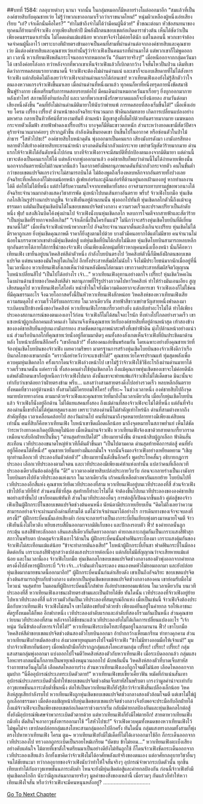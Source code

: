##บทที่ 1584: กลอุบายต่างๆ นานา
จากนั้น ในกลุ่มหมอกก็มีหลายร่างโผล่ออกมาอีก
“สมแล้วที่เป็นองค์ชายสิบกับคุณชายเว่ย ไม่รู้ว่าพวกเขาออกมาเร็วกว่าเราขนาดไหน!”
หนุ่มผิวเหลืองผู้หนึ่งเอ่ยเสียงเรียบ
“เอ๋? เจ้าเด็กนั่นคือใคร?”
“ทำไมข้าถึงจำไม่ได้ว่ามีคนผู้นี้ด้วย!”
ชั่วขณะต่อมา หัวข้อสนทนาของทุกคนก็ย้ายมาที่จ้าวเฟิง
อายุเพียงสิบห้าปี มีพลังฝึกตนขอบเขตก่อเกิดดาราช่วงต้น เห็นได้ชัดว่าเป็นเพียงคนธรรมดาเท่านั้น ไม่โดดเด่นแม้แต่น้อย พวกเขาจึงจำไม่ค่อยได้นัก
แต่ในตอนนี้ พวกเขาจำต้องจดจำคนผู้นี้เอาไว้ เพราะบางทีฝ่ายตรงข้ามอาจเป็นคนที่สามที่ผ่านด่านต่อจากองค์ชายสิบและคุณชายเว่ย
มีแต่องค์ชายสิบและคุณชายเว่ยเท่านั้นรู้ว่าจ้าวเฟิงเป็นคนแรกที่ผ่านมาได้ แต่พวกเขาก็ไม่พูดออกมา
เวลานี้ หวาเทียนเฟิงพลันกระโจนออกจากหมอกควัน
“อันตรายจริงๆ!”
เมื่อหนีออกจากกลุ่มควันมาได้ เขาถึงค่อยโล่งอก
ทว่าหลังจากที่พวกเขาเห็นจ้าวเฟิงแล้วก็เบิกตากว้าง ใจสั่นไหวปั่นป่วน
เดิมทีเขาคิดว่าการทดสอบแรกยากขนาดนี้ จ้าวเฟิงจะต้องไม่ผ่านด่านแน่ และเขาก็จะแอบเสียดายที่ไม่ได้สังหารจ้าวเฟิง
แต่กลับคิดไม่ถึงเลยว่าจ้าวเฟิงจะผ่านด่านแรกได้ก่อนเขา!
หวาเทียนเฟิงเองยังไม่รู้สึกตัวว่าใจตนเองหวาดเกรงจ้าวเฟิงขึ้นมาเลย
เมื่อผ่านด่านที่หนึ่งมาแล้ว ทุกคนก็หาที่หนึ่งทรุดกายนั่งขัดสมาธิ ฟื้นฟูร่างกาย เพื่อเตรียมรับการทดสอบรอบต่อไป
มีคนเดินผ่านหมอกควันมาเรื่อยๆ ยิ่งบุกออกมาภายหลังเท่าไหร่ สภาพก็ยิ่งย่ำแย่ลงไป และเวลาที่พวกเขานั่งรักษาบาดแผลก็จะยิ่งน้อยลง
สามวันต่อมา เสียงหนึ่งดังขึ้น “คนที่ยังไม่ผ่านด่านมิติมายาให้นับว่าพ่ายแพ้ การทดสอบที่สองเริ่มขึ้นได้!”
เมื่อเพิ่งเอ่ยจบ
โครม เปรี้ยง เปรี้ยง!
ด้านหน้าของอัจฉริยะจำนวนมาก ฟ้าดินถล่มทลาย เกิดการเปลี่ยนแปลงอย่างมหาศาล กลายเป็นทิวทัศน์ที่สวยงามทันที
ด้านหน้า มีภูเขาสูงที่เต็มไปด้วยอันตรายมากมาย เมฆหมอกกระจายตัวเต็มฟ้า สายฟ้าฟาดลงเปรี้ยงปร้าง บางจุดก็มีหิมะขาวตกหนัก
ส่วนระหว่างยอดเขามีสัตว์ปีศาจดุร้ายจำนวนมากค่อยๆ ปรากฏตัวขึ้น กำลังเดินขึ้นยอดเขา บินขึ้นไปในอากาศ หรือซ่อนตัวในป่าไม้ลำธาร
“ไสหัวไปซะ!”
องค์ชายสิบใบหน้าดุดัน พุ่งออกมาเป็นคนแรก
เสียงมังกรดังมา เงามังกรสีทองหลายตัวใต้เท้าองค์ชายสิบทะยานนำหน้า แรงกดดันที่น่ากลัวแผ่กระจาย เขย่าขวัญสัตว์ร้ายมากมาย
ด่านแรกให้จ้าวเฟิงได้อันดับหนึ่งไปก่อน บางทีจ้าวเฟิงอาจจะมีสมบัติที่ปกป้องตนเองจากมิติมายา แต่ด่านนี้เขาจะต้องเป็นคนแรกให้ได้
แต่หลังจากพุ่งออกมาแล้ว องค์ชายสิบก็พบว่าด่านนี้ไม่ได้ง่ายดายเพียงนั้น
นอกจากอันตรายนับไม่ถ้วนพวกนี้แล้ว ในอากาศยังมีพลานุภาพกดดันที่น่ากลัวกระจายตัว คนในขั้นต่ำกว่าขอบเขตแปรจิตเกรงว่าจะไม่สามารถบินได้ ไม่ต้องพูดถึงเรื่องหลบหลีกจากอันตรายทั้งปวงเลย
อัจฉริยะที่เหลือเองก็ไม่ยอมน้อยหน้า
ลู่เฟยเอ๋อร์และลู่ฉินเอ๋อร์ที่ด้านอยู่นอกเฝ้ามองอยู่ หากทำผลงานได้ดี ต่อให้ไม่ได้ที่หนึ่ง แต่ถ้าได้รับความสนใจจากเทพธิดาทั้งสอง อาจสามารถทาบทามสู่ขอพวกนางได้
อัจฉริยะจำนวนมากต่างแสดงวิชาสารพัด มุ่งหน้าไปบนเส้นทางอันตราย
พรึ่บ!
จ้าวเฟิงโบกมือ หุ่นเชิดกลไกสีเงินรูปร่างนกปรากฏขึ้น
จ้าวเฟิงยืนอยู่ด้านบนนั้น พุ่งออกไปทันที
หุ่นเชิดกลไกตัวนี้ถึงแม้จะดูธรรมดา แต่มันเป็นหุ่นเชิดบินได้ในขอบเขตแปรจิตช่วงกลาง ความรวดเร็วและปราดเปรียวเป็นลำดับหนึ่ง
ฟุ่บ!
แสงสีเงินบิดโค้งพุ่งผ่านไป จ้าวเฟิงนั่งบนหุ่นเชิดกลไก หลบการโจมตีจากสายฟ้าและสัตว์ร้าย
“เป็นหุ่นเชิดที่ร้ายกาจเหลือเกิน!”
“เจ้าเด็กนี่เป็นใครกันแน่? ไม่นึกว่าจะสร้างหุ่นเชิดโบยบินที่ดีเยี่ยมขนาดนี้ได้!”
เมื่อเห็นจ้าวเฟิงนำหน้าพวกเขาไป อัจฉริยะจำนวนมากตื่นตะลึงเกินจะเปรียบ
หุ่นเชิดไม่ได้มีราคาถูกเลย ยิ่งหุ่นเชิดคุณภาพดี ราคาก็ยิ่งสูงตามไปด้วย บางตัวมีคนอยากได้แต่ไม่มีขาย คนจำนวนไม่น้อยในบรรดาพวกเขาต่างมีหุ่นเชิดต่อสู้ แต่หุ่นเชิดที่บินได้กลับไม่มีเลย
หุ่นเชิดโบยบินสามารถหลบหลีกทุกอันตรายได้ภายใต้การชี้นำของจ้าวเฟิง
เห็นเพียงเด็กหนุ่มที่ห้าวหาญคนหนึ่งเบื้องหน้า นั่นก็คือหวาเทียนเฟิง เขายืนอยู่บนวิหคสิงห์สีดำตัวหนึ่ง กำลังโบยบินตรงไป
วิหคสิงห์ตัวนี้ก็มีพลังฝึกตนขอบเขตแปรจิต แต่ขนาดของมันใหญ่โตเกินไป อีกทั้งประสาทสัมผัสไม่ฉับไว จึงไม่มีประโยชน์มากนักเมื่ออยู่ที่นี่
ในเวลานี้เอง หวาเทียนเฟิงสังเกตเห็นว่าด้านหลังมีคนไล่ตามมา เขากวาดประสาทสัมผัสจิตวิญญาณ ใบหน้าเปลี่ยนสีไป
“เป็นไปได้อย่างไร เจ้า…”
หวาเทียนเฟิงอุทานอย่างตกใจ
เปรี๊ยะ!
หุ่นเชิดวิหคเงินโฉบผ่านด้านซ้ายของวิหคสิงห์สีดำ พลานุภาพที่ไร้รูปร่างกวาดไปหาวิหคสิงห์ ทำให้ร่างมันเอนเอียง สูญเสียสมดุลไป
หวาเทียนเฟิงยโสโอหัง หนำซ้ำในใจยังมีความคิดอยากจะสังหารเขา จ้าวเฟิงเองก็ไม่ใช่คนที่มีคุณธรรมอะไร จึงฉวยโอกาสครั้งนี้ปั่นหัวหวาเทียนเฟิงสักหน่อย
วิหคสิงห์ของหวาเทียนเฟิงเสียความสมดุลไป ความเร็วได้รับผลกระทบ ในเวลาเดียวกัน สายฟ้าสีขาวเขย่าขวัญสายหนึ่งฟาดลงมา ระเบิดบนปีกข้างหนึ่งของวิหคสิงห์
หวาเทียนเฟิงโกรธเกรี้ยวอย่างยิ่ง แต่กลับทำอะไรไม่ได้ ทำได้เพียงประคองสถานการณ์ของตนเองเอาไว้ก่อน
จ้าวเฟิงก็ไม่ได้สนใจอะไรนัก ทิ้งห่างไปไกลอย่างรวดเร็ว
เขาแซงหน้าผู้ถูกเลือกคนแล้วคนเล่า ไม่นานจึงเห็นคุณชายเว่ยกับองค์ชายสิบที่อยู่ด้านหน้าสุด
เท้าสองข้างขององค์ชายสิบยืนอยู่บนเงามังกรทอง สาดซัดพลานุภาพน่าสะพรึงที่เขย่าฟ้าดิน มุ่งไปด้านหน้าอย่างแน่วแน่
ส่วนเรือบินกลไกที่คุณชายเว่ยนั่งอยู่ก็ตามมาติดๆ
คนทั้งสองสังเกตเห็นจ้าวเฟิงที่บินประชิดมาด้านหลัง ใบหน้าเปลี่ยนสีอีกครั้ง
“เขาอีกแล้ว!”
ทั้งสองคนเอ่ยขึ้นพร้อมกัน
โดยเฉพาะอย่างยิ่งคุณชายเว่ยที่จ้องหุ่นเชิดโบยบินของจ้าวเฟิง เผยความริษยา มาตรฐานการสร้างหุ่นเชิดโบยบินของจ้าวเฟิงดีกว่าเรือบินกลไกของเขามากนัก
“คราวนี้อย่าหวังว่าจะแซงข้าได้!”
คุณชายเว่ยโคจรปราณแท้ ทุ่มสุดพลังเพื่อควบคุมหุ่นเชิดกลไก
ครั้งแรกโดนจ้าวเฟิงล่วงหน้าไป เขาไม่รู้ว่าจ้าวเฟิงใช้วิธีอะไรถึงผ่านด่านมายาได้รวดเร็วขนาดนั้น
แต่คราวนี้ ทั้งสองคนต่างใช้หุ่นเชิดกลไก ถึงแม้คุณภาพหุ่นเชิดของเขาจะไม่ค่อยดีนัก แต่พลังฝึกตนเขาก็อยู่เหนือกว่าจ้าวเฟิงไปมาก ดังนั้นเขาจะพ่ายแพ้แก่จ้าวเฟิงไม่ได้เด็ดขาด มิฉะนั้นจะเท่ากับว่าเขาด้อยกว่าฝ่ายตรงข้าม
พรึ่บ…
แสงสว่างสามสายตรงดิ่งไปอย่างรวดเร็ว หลบหลีกอันตรายทั้งหมดที่ขวางอยู่ด้านหน้า
ทั้งสามไม่มีใครยอมให้ใคร!
เปรี๊ยะ~
ในช่วงเวลาหนึ่ง องค์ชายสิบไปถึงจุดหมายปลายทางก่อน ตามมาด้วยจ้าวเฟิงและคุณชายเว่ยที่มาถึงในเวลาเดียวกัน
เมื่อเก็บหุ่นเชิดโบยบินแล้ว จ้าวเฟิงก็นั่งอยู่อีกด้าน ไม่ได้แยแสคนทั้งสอง
ถึงแม้ด่านที่สองจ้าวเฟิงจะไม่ได้ที่หนึ่ง แต่อันที่จริงสองด่านนี้เขายังไม่ได้ทุ่มเทสุดแรงเลย เพราะว่าสองด่านนี้ไม่สำคัญเท่าไหร่นัก ด่านที่สามต่างหากถึงสำคัญที่สุด
เวลาเคลื่อนคล้อยไป สองวันผ่านไป คนที่ผ่านมาถึงจุดหมายปลายทางมีเพียงแค่สิบคนเท่านั้น
คนที่สิบก็คือหวาเทียนเฟิง ใบหน้าเขาซีดเผือดเล็กน้อย มาถึงจุดหมายในสภาพย่ำแย่ เห็นได้ชัดว่าระหว่างทางคงเกิดอุบัติเหตุไม่น้อย
เมื่อเดินผ่านจ้าวเฟิง หวาเทียนเฟิงจ้องเขาด้วยสายตาเกรี้ยวกราด เหมือนจะสับอีกฝ่ายเป็นชิ้นๆ
“ด่านสุดท้ายเปิดได้!”
เสียงมายาดังขึ้น
ด้านหน้าสิบผู้ถูกเลือก ฟ้าดินสั่นสะเทือน เวทีประลองขนาดใหญ่ห้าเวทีก็ดันตัวขึ้นมา
“เป็นไปตามคาด ด่านสุดท้ายคือการต่อสู้ คนที่ยังอยู่ก็คือคนได้ที่หนึ่ง!”
คุณชายเว่ยยิ้มอย่างมั่นอกมั่นใจ จากนั้นจึงมองจ้าวเฟิงอย่างเหยียดหยาม
“เชิญทุกท่านเลือกเวที ประลองกันตัวต่อตัว!”
เสียงมายานั้นดังขึ้นอีกครั้ง พูดประโยคสั้นๆ อธิบายกฎการประลอง
เลือกเวทีประลองตามใจตน และเวทีประลองมีเพียงแค่ห้าแห่งเท่านั้น แปลว่าคนที่เลือกเวทีประลองเดียวกันต้องต่อสู้กัน
“ดี!”
แววตาองค์ชายสิบเปล่งประกายวิบวับ ก่อนจะกลายร่างเป็นเงามังกรโบยบินตรงไปยังเวทีประลองแห่งแรก
ในเวลาเดียวกัน เก้าคนที่เหลือต่างพากันแยกย้าย โบยบินไปที่เวทีประลองอีกสี่แห่ง
คุณชายเว่ยยึดเวทีประลองที่สาม หวาเทียนเฟิงอยู่บนเวทีประลองที่สี่ ส่วนจ้าวเฟิงเข้าไปยังเวทีที่ห้า!
ส่วนคนที่ช้าที่สุด สุดท้ายก็ทำอะไรไม่ได้ จำต้องขึ้นไปบนเวทีประลองขององค์ชายสิบ
พอย่างเท้าขึ้นไป เขาก็ยอมแพ้ทันที
ส่วนในเวทีประลองอื่นๆ การต่อสู้ก็เปิดฉากขึ้นแล้ว
คู่ต่อสู้ของจ้าวเฟิงเป็นผู้ฝึกกระบี่ในขอบเขตแปรจิตช่วงต้นคนหนึ่ง นัยน์ตามีประกายเยียบเย็น
“คิดไม่ถึงเลยว่าความสามารถอย่างเจ้าจะผ่านมาถึงด่านที่สามได้ แต่ไม่ว่าเจ้าผ่านมาได้อย่างไร การเดินทางของเจ้าจะจบลงที่ตรงนี้!”
ผู้ฝึกกระบี่คนนั้นเอ่ยเสียงต่ำ ก่อนจะกลายร่างเป็นเงากระบี่เย็นเยียบพุ่งตรงมาหมายโจมตี
จ้าวเฟิงยืนนิ่งไม่ไหวติง หยิบธงรบสี่ผืนออกมาจากมิติเก็บของ และปักลงรอบตัว
ฟิ้ว!
ธงค่ายกลนั้นถูกกระตุ้น แสงสีฟ้าทะลักออก เส้นแสงสีเดียวกันยืดยาวออกมา ค่ายกลเกาะกลุ่มกันเป็นเกราะแสงสีฟ้าสุกสกาวในพริบตา ปกคลุมจ้าวเฟิงเอาไว้ด้านใน
ผู้ฝึกกระบี่คนนั้นฟาดฟันกระบี่ลงมา เกราะแสงคุ้มกันของจ้าวเฟิงไม่สะเทือนแม้แต่น้อย
“ข้าจะทำลายมันลงเสีย!”
ใบหน้าผู้ฝึกกระบี่เย็นชา ฟาดฟันกระบี่ในมือลงติดต่อกัน
เกราะแสงสีฟ้าสุกสว่างเปล่งแสงประกายต่อเนื่อง แต่กลับไม่มีสัญญาณว่าจะเสียหายแม้แต่น้อย
และในเวลานี้เอง จ้าวเฟิงโบกมือ หุ่นเชิดกลไกขอบเขตแปรจิตช่วงกลางสองตัวพุ่งออกจากค่ายกล ตรงดิ่งไปสังหารผู้ฝึกกระบี่
“เจ้า เจ้า…เจ้ามันเต่าในกระดอง ตนเองหดหัวไม่ยอมออกมา และยังปล่อยหุ่นเชิดมากมายขนาดนี้ออกมาอีก!”
ผู้ฝึกกระบี่คนนั้นก่นด่าเสียงดัง
เขาเป็นถึงอัจฉริยะ ขอบเขตแปรจิตช่วงต้นสามารถสู้รบกับช่วงกลาง แต่หากเป็นหุ่นเชิดขอบเขตแปรจิตช่วงกลางสองคน เขาย่อมรับมือไม่ไหวแน่
จนสุดท้าย ในตอนที่ผู้ฝึกกระบี่คนนี้ใกล้พ่าย ก็เอ่ยปากขอยอมแพ้ก่อน
ในเวลาเดียวกัน บนเวทีประลองที่สี่ หวาเทียนเฟิงเอาชนะฝ่ายตรงข้ามและเป็นฝ่ายได้ชัย
ทันใดนั้น เวทีประลองที่จ้าวเฟิงอยู่ย้ายไปหาเวทีประลองที่สี่ แล้วรวมตัวกันเป็นเวทีประลองที่สมบูรณ์อีกแห่ง
เมื่อเป็นเช่นนี้ จ้าวเฟิงจึงต้องประมือกับหวาเทียนเฟิง
จ้าวเฟิงไม่สนใจ เขาไม่ต้องขยับตัวด้วยซ้ำ เพียงแค่ยืนอยู่ในค่ายกล รอให้เอาชนะศัตรูทั้งหมดได้ก็พอ
อีกฟากหนึ่ง เวทีประลองลำดับแรกและลำดับที่สองก็รวมกันเป็นหนึ่ง ส่วนคุณชายเว่ยบนเวทีประลองที่สาม หลังจากได้ชัยชนะแล้วเวทีประลองยังไม่ได้เกิดการเปลี่ยนแปลงอะไร
“เจ้าหนุ่ม วันนี้ข้าต้องสังหารเจ้าให้ได้!”
หวาเทียนเฟิงระเบิดโทสะที่สุมอยู่ในอกมานาน
ฟิ้ว!
เขาโบกมือ วิหคสิงห์สีดำขอบเขตแปรจิตช่วงต้นสองตัวโบยบินออกมา อ้าปากกว้างเหี้ยมเกรียม ท่าทางคุกคาม
ส่วนหวาเทียนเฟิงกำหมัดสองข้าง ส่งมวลพายุหมุนตรงไปโจมตีจ้าวเฟิง
“ข้าไม่มีทางออมมือให้เจ้าแน่!”
มุมปากจ้าวเฟิงยกยิ้มน้อยๆ เมื่อพลิกฝ่ามือก็ปรากฏกลุ่มแสงโลหะสามกลุ่ม
เปรี๊ยะ! เปรี๊ยะ! เปรี๊ยะ!
กลุ่มแสงสามกลุ่มพุ่งออกมา แบ่งออกไปโจมตีวิหคสิงห์สองตัวกับหวาเทียนเฟิง
เมื่อระเบิดออกแล้ว กลุ่มแสงโลหะทรงกลมนั้นก็กลายเป็นพายุเพลิงหมุนวนออกไป
ฉับพลันนั้น วิหคสิงห์สองตัวที่บาดเจ็บสาหัส ร่างกายขาดวิ่นดูไม่ได้ เลือดสดไหลอาบร่าง ส่วนหวาเทียนเฟิงเองก็ถูกโจมตีไม่น้อย เลือดไหลออกจากมุมปาก
“นี่คืออุปกรณ์ประเภทระเบิดตัวตาย!”
หวาเทียนเฟิงขบเขี้ยวเคี้ยวฟัน หมัดที่กำแน่นสั่นเทา
อุปกรณ์ประเภทระเบิดตัวนี้ทำให้ขอบเขตแปรจิตช่วงต้นเจ็บสาหัสในพริบตา เกรงว่ามูลค่าน่าจะเท่ากับอาวุธเทพชั้นนภาระดับต่ำชิ้นหนึ่ง ต่อให้เป็นหวาเทียนเฟิงก็ยังรู้สึกว่าจ้าวเฟิงสิ้นเปลืองเล็กน้อย
วิหคสิงห์สูญเสียกำลังรบไป หวาเทียนเฟิงถูกหุ่นเชิดขอบเขตแปรจิตช่วงกลางสองตัวล้อมโจมตี
แต่เขาไม่ใช่ผู้ถูกเลือกธรรมดา เมื่อต้องเผชิญหน้ากับหุ่นเชิดขอบเขตแปรจิตช่วงกลางจึงยังพอจะประมือกับอีกฝ่ายได้
ถึงแม้จ้าวเฟิงจะเป็นเพียงขอบเขตก่อเกิดดาราช่วงแรกเริ่ม กลับมีค่ายกลป้องกันและหุ่นเชิดกลไกต่อสู้ ทั้งยังมีอุปกรณ์พิเศษจำพวกระเบิดตัวตายด้วย
แต่หวาเทียนเฟิงก็ยังมีไพ่ตายอีก!
สายตาหวาเทียนเฟิงถมึงทึง ตัดสินใจเอาอาวุธสังหารออกมาใช้
“ไสหัวไปซะ!”
จ้าวเฟิงควบคุมทั้งหมดของหวาเทียนเฟิงไว้ ไม่พูดไม่จา เขาปลดปล่อยกลุ่มแสงโลหะสามกลุ่มออกไปอีกครั้ง
ทันใดนั้น กลุ่มแสงทรงกลมทั้งสามก็พุ่งตรงไปหาหวาเทียนเฟิง
โครม ตูม~
หวาเทียนเฟิงยังมีไม้เด็ดที่ไม่ได้เอาออกมาใช้อีก ก็กระเด็นออกจากเวทีประลองไป ทรวงอกถูกระเบิดเป็นรอยไหม้เกรียม
“บัดซบ ข้าไม่ยอม…”
หวาเทียนเฟิงตะเบ็งเสียงอย่างคับแค้นใจ
ไม้ตายที่เขาตั้งใจเตรียมมาเป็นอย่างดียังไม่ทันถูกใช้ ก็โดนจ้าวเฟิงซัดกระเด็นออกจากเวทีประลองเสียแล้ว
อีกทั้งเขาคิดว่าจ้าวเฟิงไม่ได้อาศัยพลังแท้จริงของตนเอง แต่อาศัยกลอุบายวิชาอื่นๆ จนได้ชัยชนะมา
ทว่ากลอุบายของจ้าวเฟิงนับว่าทำให้ใจสั่นจริงๆ อุปกรณ์จำพวกระเบิดตัวนั้น ทุกชิ้นเทียบเท่าได้กับอาวุธเทพชั้นนภาระดับต่ำ ไหนจะยังมีหุ่นเชิดต่อสู้และค่ายกลป้องกัน ก่อนนี้จ้าวเฟิงยังมีหุ่นเชิดกลไกอีก นับว่ามีลูกเล่นมากมายจริงๆ
มูลค่าของสิ่งของเหล่านี้ เมื่อรวมๆ กันแล้วก็ทำให้หวาเทียนเฟิงใจสั่น หรือว่าจ้าวเฟิงจะมีคนหนุนหลังอยู่?
...............................


[Go To Next Chapter]( ./441.md)